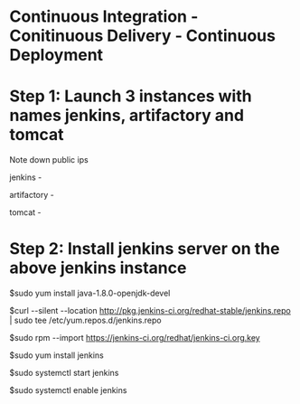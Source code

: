 # Continuous Integration - Conitinuous Delivery - Continuous Deployment

# Step 1: Launch 3 instances with names  jenkins, artifactory and tomcat

Note down public ips

jenkins -

artifactory -

tomcat - 


# Step 2: Install jenkins server on the above jenkins instance

$sudo yum install java-1.8.0-openjdk-devel

$curl --silent --location http://pkg.jenkins-ci.org/redhat-stable/jenkins.repo | sudo tee /etc/yum.repos.d/jenkins.repo

$sudo rpm --import https://jenkins-ci.org/redhat/jenkins-ci.org.key

$sudo yum install jenkins

$sudo systemctl start jenkins

$sudo systemctl enable jenkins

